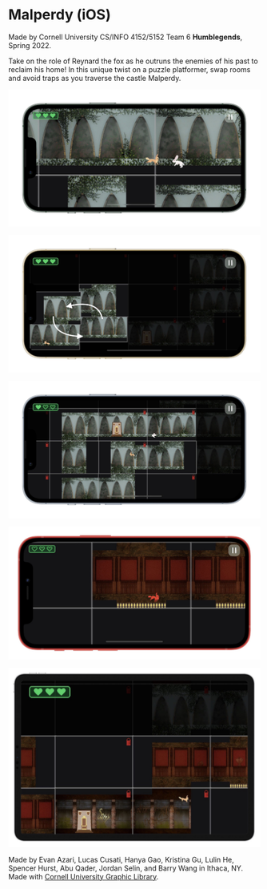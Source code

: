 # Malperdy (iOS) 
Made by Cornell University CS/INFO 4152/5152 Team 6 **Humblegends**, Spring 2022.

Take on the role of Reynard the fox as he outruns the enemies of his past to reclaim his home! In this unique twist on a puzzle platformer, swap rooms and avoid traps as you traverse the castle Malperdy. 

![Malperdy_Screenshot1](./PromoMaterial/Malperdy_Screenshot1.jpg)

![Malperdy_Screenshot2](./PromoMaterial/Malperdy_Screenshot2.jpg)

![Malperdy_Screenshot3](./PromoMaterial/Malperdy_Screenshot3.jpg)

![Malperdy_Screenshot4](./PromoMaterial/Malperdy_Screenshot4.jpg)

![Malperdy_Screenshot5](./PromoMaterial/Malperdy_Screenshot5.jpg)

Made by Evan Azari, Lucas Cusati, Hanya Gao, Kristina Gu, Lulin He, Spencer Hurst, Abu Qader, Jordan Selin, and Barry Wang in Ithaca, NY.
Made with [Cornell University Graphic Library](https://www.cs.cornell.edu/courses/cs5152/2022sp/resources/engine/).



